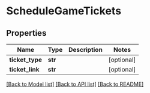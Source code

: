 # ScheduleGameTickets

## Properties
Name | Type | Description | Notes
------------ | ------------- | ------------- | -------------
**ticket_type** | **str** |  | [optional] 
**ticket_link** | **str** |  | [optional] 

[[Back to Model list]](../README.md#documentation-for-models) [[Back to API list]](../README.md#documentation-for-api-endpoints) [[Back to README]](../README.md)

